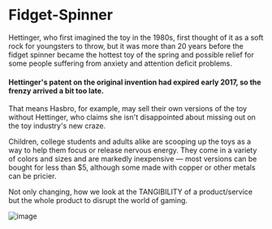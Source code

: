 # Fidget-Spinner

Hettinger, who first imagined the toy in the 1980s, first thought of it as a soft rock for youngsters to throw, but it was more than 20 years before the fidget spinner became the hottest toy of the spring and possible relief for some people suffering from anxiety and attention deficit problems.

#### Hettinger's patent on the original invention had expired early 2017, so the frenzy arrived a bit too late. 

That means Hasbro, for example, may sell their own versions of the toy without Hettinger, who claims she isn't disappointed about missing out on the toy industry's new craze.

Children, college students and adults alike are scooping up the toys as a way to help them focus or release nervous energy. They come in a variety of colors and sizes and are markedly inexpensive — most versions can be bought for less than $5, although some made with copper or other metals can be pricier.

Not only changing, how we look at the TANGIBILITY of a product/service but the whole product to disrupt the world of gaming.





![image](https://user-images.githubusercontent.com/72465037/161597216-98aa475c-9be8-4f73-86ea-012646d16d58.png)
